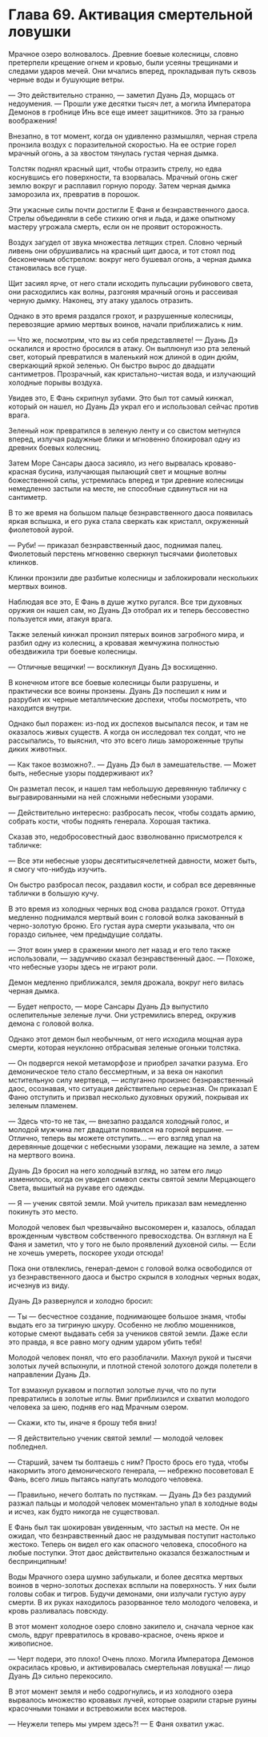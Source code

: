 # Глава 69. Активация смертельной ловушки


Мрачное озеро волновалось. Древние боевые колесницы, словно претерпели крещение огнем и кровью, были усеяны трещинами и следами ударов мечей. Они мчались вперед, прокладывая путь сквозь черные воды и бушующие ветры.

— Это действительно странно, — заметил Дуань Дэ, морщась от недоумения. — Прошли уже десятки тысяч лет, а могила Императора Демонов в гробнице Инь все еще имеет защитников. Это за гранью воображения!

Внезапно, в тот момент, когда он удивленно размышлял, черная стрела пронзила воздух с поразительной скоростью. На ее острие горел мрачный огонь, а за хвостом тянулась густая черная дымка.

Толстяк поднял красный щит, чтобы отразить стрелу, но едва коснувшись его поверхности, та взорвалась. Мрачный огонь сжег землю вокруг и расплавил горную породу. Затем черная дымка заморозила их, превратив в порошок.

Эти ужасные силы почти достигли Е Фаня и безнравственного даоса. Стрелы объединяли в себе стихию огня и льда, и даже опытному мастеру угрожала смерть, если он не проявит осторожность.

Воздух загудел от звука множества летящих стрел. Словно черный ливень они обрушивались на красный щит даоса, и тот стоял под бесконечным обстрелом: вокруг него бушевал огонь, а черная дымка становилась все гуще.

Щит засиял ярче, от него стали исходить пульсации рубинового света, они расходились как волны, разгоняя мрачный огонь и рассеивая черную дымку. Наконец, эту атаку удалось отразить.

Однако в это время раздался грохот, и разрушенные колесницы, перевозящие армию мертвых воинов, начали приближались к ним.

— Что же, посмотрим, что вы из себя представляете! — Дуань Дэ оскалился и яростно бросился в атаку. Он выплюнул изо рта зеленый свет, который превратился в маленький нож длиной в один дюйм, сверкающий яркой зеленью. Он быстро вырос до двадцати сантиметров. Прозрачный, как кристально-чистая вода, и излучающий холодные порывы воздуха.

Увидев это, Е Фань скрипнул зубами. Это был тот самый кинжал, который он нашел, но Дуань Дэ украл его и использовал сейчас против врага.

Зеленый нож превратился в зеленую ленту и со свистом метнулся вперед, излучая радужные блики и мгновенно блокировал одну из древних боевых колесниц.

Затем Море Сансары даоса засияло, из него вырвалась кроваво-красная бусина, излучающая пылающий свет и мощные волны божественной силы, устремилась вперед и три древние колесницы немедленно застыли на месте, не способные сдвинуться ни на сантиметр.

В то же время на большом пальце безнравственного даоса появилась яркая вспышка, и его рука стала сверкать как кристалл, окруженный фиолетовой аурой.

— Руби! — приказал безнравственный даос, поднимая палец. Фиолетовый перстень мгновенно сверкнул тысячами фиолетовых клинков.

Клинки пронзили две разбитые колесницы и заблокировали нескольких мертвых воинов.

Наблюдая все это, Е Фань в душе жутко ругался. Все три духовных оружия он нашел сам, но Дуань Дэ отобрал их и теперь бессовестно пользуется ими, атакуя врага.

Также зеленый кинжал пронзил пятерых воинов загробного мира, и разбил одну из колесниц, а кровавая жемчужина полностью обездвижила три боевые колесницы.

— Отличные вещички! — воскликнул Дуань Дэ восхищенно.

В конечном итоге все боевые колесницы были разрушены, и практически все воины пронзены. Дуань Дэ поспешил к ним и разрубил их черные металлические доспехи, чтобы посмотреть, что находится внутри.

Однако был поражен: из-под их доспехов высыпался песок, и там не оказалось живых существ. А когда он исследовал тех солдат, что не рассыпались, то выяснил, что это всего лишь замороженные трупы диких животных.

— Как такое возможно?.. — Дуань Дэ был в замешательстве. — Может быть, небесные узоры поддерживают их?

Он разметал песок, и нашел там небольшую деревянную табличку с выгравированными на ней сложными небесными узорами.

— Действительно интересно: разбросать песок, чтобы создать армию, собрать кости, чтобы поднять генерала. Хорошая тактика.

Сказав это, недобросовестный даос взволнованно присмотрелся к табличке:

— Все эти небесные узоры десятитысячелетней давности, может быть, я смогу что-нибудь изучить.

Он быстро разбросал песок, раздавил кости, и собрал все деревянные таблички в большую кучу.

В это время из холодных черных вод снова раздался грохот. Оттуда медленно поднимался мертвый воин с головой волка закованный в черно-золотую броню. Его густая аура смерти указывала, что он гораздо сильнее, чем предыдущие солдаты.

— Этот воин умер в сражении много лет назад и его тело также использовали, — задумчиво сказал безнравственный даос. — Похоже, что небесные узоры здесь не играют роли.

Демон медленно приближался, земля дрожала, вокруг него вилась черная дымка.

— Будет непросто, — море Сансары Дуань Дэ выпустило ослепительные зеленые лучи. Они устремились вперед, окружив демона с головой волка.

Однако этот демон был необычным, от него исходила мощная аура смерти, которая неуклонно отбрасывая зеленые огоньки толстяка.

— Он подвергся некой метаморфозе и приобрел зачатки разума. Его демоническое тело стало бессмертным, и за века он накопил мстительную силу мертвеца, — испуганно произнес безнравственный даос, осознавая, что ситуация действительно серьезная. Он приказал Е Фаню отступить и призвал несколько духовных оружий, покрывая их зеленым пламенем.

— Здесь что-то не так, — внезапно раздался холодный голос, и молодой мужчина лет двадцати появился на горной вершине. — Отлично, теперь вы можете отступить… — его взгляд упал на деревянные дощечки с небесными узорами, лежащие на земле, а затем на мертвого воина.

Дуань Дэ бросил на него холодный взгляд, но затем его лицо изменилось, когда он увидел символ секты святой земли Мерцающего Света, вышитый на рукаве его одежды.

— Я — ученик святой земли. Мой учитель приказал вам немедленно покинуть это место.

Молодой человек был чрезвычайно высокомерен и, казалось, обладал врожденным чувством собственного превосходства. Он взглянул на Е Фаня и заметил, что у того не было проявлений духовной силы. — Если не хочешь умереть, поскорее уходи отсюда!

Пока они отвлеклись, генерал-демон с головой волка освободился от уз безнравственного даоса и быстро скрылся в холодных черных водах, исчезнув из виду.

Дуань Дэ развернулся и холодно бросил:

— Ты — бесчестное создание, поднимающее большое знамя, чтобы выдать его за тигриную шкуру. Особенно не люблю мошенников, которые смеют выдавать себя за учеников святой земли. Даже если это правда, я все равно могу одним ударом убить тебя!

Молодой человек понял, что его разоблачили. Махнул рукой и тысячи золотых лучей вспыхнули, и плотной стеной золотого дождя полетели в направлении Дуань Дэ.

Тот взмахнул рукавом и поглотил золотые лучи, что по пути превратились в золотые иглы. Вмиг приблизился и схватил молодого человека за шею, подняв его над Мрачным озером.

— Скажи, кто ты, иначе я брошу тебя вниз!

— Я действительно ученик святой земли! — молодой человек побледнел.

— Старший, зачем ты болтаешь с ним? Просто брось его туда, чтобы накормить этого демонического генерала, — небрежно посоветовал Е Фань, всего лишь пытаясь напугать молодого человека.

— Правильно, нечего болтать по пустякам. — Дуань Дэ без раздумий разжал пальцы и молодой человек моментально упал в холодные воды и исчез, как будто никогда не существовал.

Е Фань был так шокирован увиденным, что застыл на месте. Он не ожидал, что безнравственный даос не раздумывая поступит настолько жестоко. Теперь он видел его как опасного человека, способного на любые поступки. Этот даос действительно оказался безжалостным и беспринципным!

Воды Мрачного озера шумно забулькали, и более десятка мертвых воинов в черно-золотых доспехах всплыли на поверхность. У них были головы собак и тигров. Будучи демонами, они излучали густую ауру смерти. В их руках находилось разорванное тело молодого человека, и кровь разливалась повсюду.

В этот момент холодное озеро словно закипело и, сначала черное как смоль, вдруг превратилось в кроваво-красное, очень яркое и живописное.

— Черт подери, это плохо! Очень плохо. Могила Императора Демонов окрасилась кровью, и активировалась смертельная ловушка! — лицо Дуань Дэ сильно перекосило.

В этот момент земля и небо содрогнулись, и из холодного озера вырвалось множество кровавых лучей, которые озарили старые руины красочными тонами и встревожили всех мастеров.

— Неужели теперь мы умрем здесь?! — Е Фаня охватил ужас.